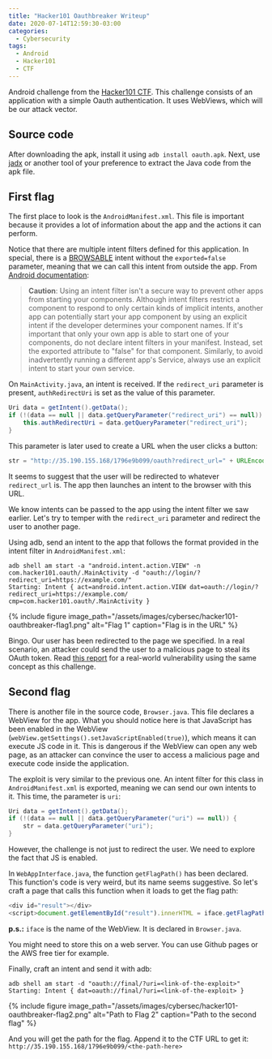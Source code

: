 ```yaml
---
title: "Hacker101 Oauthbreaker Writeup"
date: 2020-07-14T12:59:30-03:00
categories:
  - Cybersecurity
tags:
  - Android
  - Hacker101
  - CTF
---
```


Android challenge from the [Hacker101 CTF](https://ctf.hacker101.com/ctf). This challenge consists of an application with a simple Oauth authentication. It uses WebViews, which will be our attack vector.

## Source code

After downloading the apk, install it using `adb install oauth.apk`. Next, use [jadx](https://github.com/skylot/jadx) or another tool of your preference to extract the Java code from the apk file.

## First flag

The first place to look is the `AndroidManifest.xml`. This file is important because it provides a lot of information about the app and the actions it can perform.

Notice that there are multiple intent filters defined for this application. In special, there is a [BROWSABLE](https://developer.android.com/reference/android/content/Intent#CATEGORY_BROWSABLE) intent without the `exported=false` parameter, meaning that we can call this intent from outside the app. From [Android documentation](https://developer.android.com/guide/components/intents-filters):

> **Caution**: Using an intent filter isn't a secure way to prevent other apps from starting your components. Although intent filters restrict a component to respond to only certain kinds of implicit intents, another app can potentially start your app component by using an explicit intent if the developer determines your component names. If it's important that only your own app is able to start one of your components, do not declare intent filters in your manifest. Instead, set the exported attribute to "false" for that component.
> Similarly, to avoid inadvertently running a different app's Service, always use an explicit intent to start your own service.

On `MainActivity.java`, an intent is received. If the `redirect_uri` parameter is present, `authRedirectUri` is set as the value of this parameter.

```java
Uri data = getIntent().getData();
if (!(data == null || data.getQueryParameter("redirect_uri") == null)) {
    this.authRedirectUri = data.getQueryParameter("redirect_uri");
}
```

This parameter is later used to create a URL when the user clicks a button:

```java
str = "http://35.190.155.168/1796e9b099/oauth?redirect_url=" + URLEncoder.encode(this.authRedirectUri, StandardCharsets.UTF_8.toString()) + "login&response_type=token&scope=all";
```

It seems to suggest that the user will be redirected to whatever `redirect_url` is. The app then launches an intent to the browser with this URL. 

We know intents can be passed to the app using the intent filter we saw earlier. Let's try to temper with the `redirect_uri` parameter and redirect the user to another page.

Using adb, send an intent to the app that follows the format provided in the intent filter in `AndroidManifest.xml`:

```terminal
adb shell am start -a "android.intent.action.VIEW" -n com.hacker101.oauth/.MainActivity -d "oauth://login/?redirect_uri=https://example.com/" 
Starting: Intent { act=android.intent.action.VIEW dat=oauth://login/?redirect_uri=https://example.com/ cmp=com.hacker101.oauth/.MainActivity }
```

{% include figure image_path="/assets/images/cybersec/hacker101-oauthbreaker-flag1.png" alt="Flag 1" caption="Flag is in the URL" %}

Bingo. Our user has been redirected to the page we specified. In a real scenario, an attacker could send the user to a malicious page to steal its OAuth token. Read [this report](https://hackerone.com/reports/328486) for a real-world vulnerability using the same concept as this challenge.

## Second flag

There is another file in the source code, `Browser.java`. This file declares a WebView for the app. What you should notice here is that JavaScript has been enabled in the WebView (`webView.getSettings().setJavaScriptEnabled(true)`), which means it can execute JS code in it. This is dangerous if the WebView can open any web page, as an attacker can convince the user to access a malicious page and execute code inside the application.

The exploit is very similar to the previous one. An intent filter for this class in `AndroidManifest.xml` is exported, meaning we can send our own intents to it. This time, the parameter is `uri`:

```java
Uri data = getIntent().getData();
if (!(data == null || data.getQueryParameter("uri") == null)) {
    str = data.getQueryParameter("uri");
}
```

However, the challenge is not just to redirect the user. We need to explore the fact that JS is enabled. 

In `WebAppInterface.java`, the function `getFlagPath()` has been declared. This function's code is very weird, but its name seems suggestive. So let's craft a page that calls this function when it loads to get the flag path:

```javascript
<div id="result"></div>
<script>document.getElementById("result").innerHTML = iface.getFlagPath()</script>
```

**p.s.:** `iface` is the name of the WebView. It is declared in `Browser.java`.

You might need to store this on a web server. You can use Github pages or the AWS free tier for example.

Finally, craft an intent and send it with adb:

```terminal
adb shell am start -d "oauth://final/?uri=<link-of-the-exploit>"
Starting: Intent { dat=oauth://final/?uri=<link-of-the-exploit> }
```

{% include figure image_path="/assets/images/cybersec/hacker101-oauthbreaker-flag2.png" alt="Path to Flag 2" caption="Path to the second flag" %}

And you will get the path for the flag. Append it to the CTF URL to get it: `http://35.190.155.168/1796e9b099/<the-path-here>`